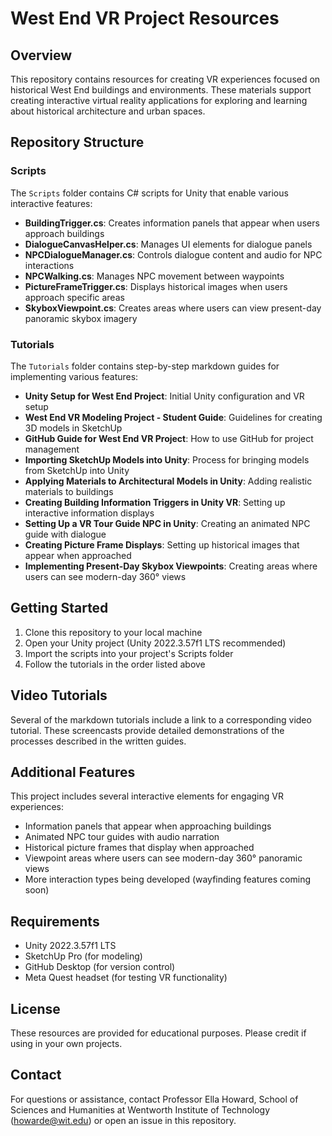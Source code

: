 # West End VR Project Resources

## Overview
This repository contains resources for creating VR experiences focused on historical West End buildings and environments. These materials support creating interactive virtual reality applications for exploring and learning about historical architecture and urban spaces.

## Repository Structure

### Scripts
The `Scripts` folder contains C# scripts for Unity that enable various interactive features:

- **BuildingTrigger.cs**: Creates information panels that appear when users approach buildings
- **DialogueCanvasHelper.cs**: Manages UI elements for dialogue panels
- **NPCDialogueManager.cs**: Controls dialogue content and audio for NPC interactions
- **NPCWalking.cs**: Manages NPC movement between waypoints
- **PictureFrameTrigger.cs**: Displays historical images when users approach specific areas
- **SkyboxViewpoint.cs**: Creates areas where users can view present-day panoramic skybox imagery

### Tutorials
The `Tutorials` folder contains step-by-step markdown guides for implementing various features:

- **Unity Setup for West End Project**: Initial Unity configuration and VR setup
- **West End VR Modeling Project - Student Guide**: Guidelines for creating 3D models in SketchUp
- **GitHub Guide for West End VR Project**: How to use GitHub for project management
- **Importing SketchUp Models into Unity**: Process for bringing models from SketchUp into Unity
- **Applying Materials to Architectural Models in Unity**: Adding realistic materials to buildings
- **Creating Building Information Triggers in Unity VR**: Setting up interactive information displays
- **Setting Up a VR Tour Guide NPC in Unity**: Creating an animated NPC guide with dialogue
- **Creating Picture Frame Displays**: Setting up historical images that appear when approached
- **Implementing Present-Day Skybox Viewpoints**: Creating areas where users can see modern-day 360° views

## Getting Started

1. Clone this repository to your local machine
2. Open your Unity project (Unity 2022.3.57f1 LTS recommended)
3. Import the scripts into your project's Scripts folder
4. Follow the tutorials in the order listed above

## Video Tutorials

Several of the markdown tutorials include a link to a corresponding video tutorial. These screencasts provide detailed demonstrations of the processes described in the written guides.

## Additional Features

This project includes several interactive elements for engaging VR experiences:
- Information panels that appear when approaching buildings
- Animated NPC tour guides with audio narration
- Historical picture frames that display when approached
- Viewpoint areas where users can see modern-day 360° panoramic views
- More interaction types being developed (wayfinding features coming soon)

## Requirements

- Unity 2022.3.57f1 LTS
- SketchUp Pro (for modeling)
- GitHub Desktop (for version control)
- Meta Quest headset (for testing VR functionality)

## License

These resources are provided for educational purposes. Please credit if using in your own projects.

## Contact

For questions or assistance, contact Professor Ella Howard, School of Sciences and Humanities at Wentworth Institute of Technology (howarde@wit.edu) or open an issue in this repository.
